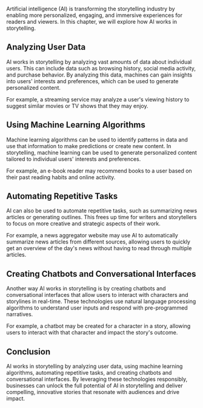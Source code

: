 

Artificial intelligence (AI) is transforming the storytelling industry by enabling more personalized, engaging, and immersive experiences for readers and viewers. In this chapter, we will explore how AI works in storytelling.

Analyzing User Data
-------------------

AI works in storytelling by analyzing vast amounts of data about individual users. This can include data such as browsing history, social media activity, and purchase behavior. By analyzing this data, machines can gain insights into users' interests and preferences, which can be used to generate personalized content.

For example, a streaming service may analyze a user's viewing history to suggest similar movies or TV shows that they may enjoy.

Using Machine Learning Algorithms
---------------------------------

Machine learning algorithms can be used to identify patterns in data and use that information to make predictions or create new content. In storytelling, machine learning can be used to generate personalized content tailored to individual users' interests and preferences.

For example, an e-book reader may recommend books to a user based on their past reading habits and online activity.

Automating Repetitive Tasks
---------------------------

AI can also be used to automate repetitive tasks, such as summarizing news articles or generating outlines. This frees up time for writers and storytellers to focus on more creative and strategic aspects of their work.

For example, a news aggregator website may use AI to automatically summarize news articles from different sources, allowing users to quickly get an overview of the day's news without having to read through multiple articles.

Creating Chatbots and Conversational Interfaces
-----------------------------------------------

Another way AI works in storytelling is by creating chatbots and conversational interfaces that allow users to interact with characters and storylines in real-time. These technologies use natural language processing algorithms to understand user inputs and respond with pre-programmed narratives.

For example, a chatbot may be created for a character in a story, allowing users to interact with that character and impact the story's outcome.

Conclusion
----------

AI works in storytelling by analyzing user data, using machine learning algorithms, automating repetitive tasks, and creating chatbots and conversational interfaces. By leveraging these technologies responsibly, businesses can unlock the full potential of AI in storytelling and deliver compelling, innovative stories that resonate with audiences and drive impact.
